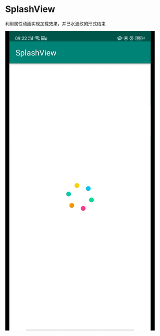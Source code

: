 # SplashView
利用属性动画实现加载效果，并已水波纹的形式结束

![image](https://github.com/xukefeng/SplashView/blob/master/app/img_01.gif)
